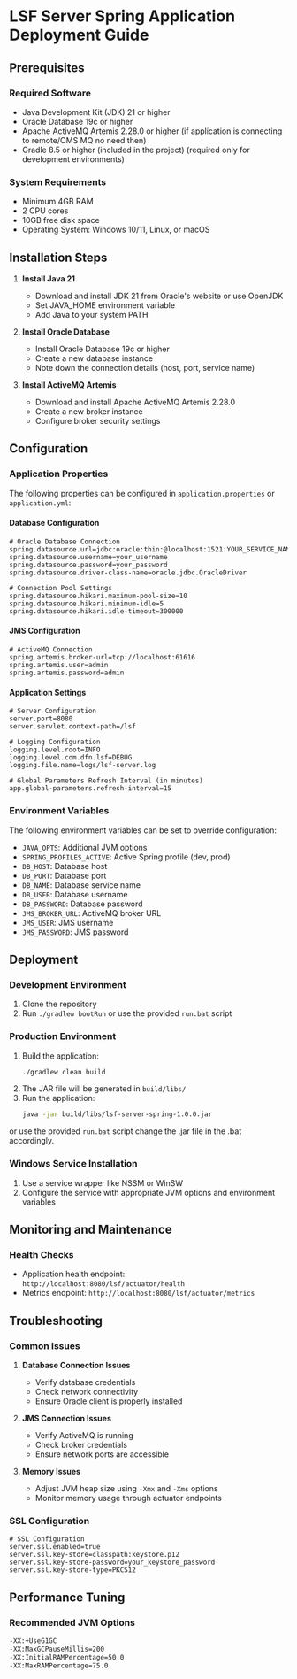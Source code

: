 # LSF Server Spring Application Deployment Guide

## Prerequisites

### Required Software
- Java Development Kit (JDK) 21 or higher
- Oracle Database 19c or higher
- Apache ActiveMQ Artemis 2.28.0 or higher (if application is connecting to remote/OMS MQ no need then)
- Gradle 8.5 or higher (included in the project) (required only for development environments)

### System Requirements
- Minimum 4GB RAM
- 2 CPU cores
- 10GB free disk space
- Operating System: Windows 10/11, Linux, or macOS

## Installation Steps

1. **Install Java 21**
   - Download and install JDK 21 from Oracle's website or use OpenJDK
   - Set JAVA_HOME environment variable
   - Add Java to your system PATH

2. **Install Oracle Database**
   - Install Oracle Database 19c or higher
   - Create a new database instance
   - Note down the connection details (host, port, service name)

3. **Install ActiveMQ Artemis**
   - Download and install Apache ActiveMQ Artemis 2.28.0
   - Create a new broker instance
   - Configure broker security settings

## Configuration

### Application Properties
The following properties can be configured in `application.properties` or `application.yml`:

#### Database Configuration
```properties
# Oracle Database Connection
spring.datasource.url=jdbc:oracle:thin:@localhost:1521:YOUR_SERVICE_NAME
spring.datasource.username=your_username
spring.datasource.password=your_password
spring.datasource.driver-class-name=oracle.jdbc.OracleDriver

# Connection Pool Settings
spring.datasource.hikari.maximum-pool-size=10
spring.datasource.hikari.minimum-idle=5
spring.datasource.hikari.idle-timeout=300000
```

#### JMS Configuration
```properties
# ActiveMQ Connection
spring.artemis.broker-url=tcp://localhost:61616
spring.artemis.user=admin
spring.artemis.password=admin
```

#### Application Settings
```properties
# Server Configuration
server.port=8080
server.servlet.context-path=/lsf

# Logging Configuration
logging.level.root=INFO
logging.level.com.dfn.lsf=DEBUG
logging.file.name=logs/lsf-server.log

# Global Parameters Refresh Interval (in minutes)
app.global-parameters.refresh-interval=15
```

### Environment Variables
The following environment variables can be set to override configuration:

- `JAVA_OPTS`: Additional JVM options
- `SPRING_PROFILES_ACTIVE`: Active Spring profile (dev, prod)
- `DB_HOST`: Database host
- `DB_PORT`: Database port
- `DB_NAME`: Database service name
- `DB_USER`: Database username
- `DB_PASSWORD`: Database password
- `JMS_BROKER_URL`: ActiveMQ broker URL
- `JMS_USER`: JMS username
- `JMS_PASSWORD`: JMS password

## Deployment

### Development Environment
1. Clone the repository
2. Run `./gradlew bootRun` or use the provided `run.bat` script

### Production Environment
1. Build the application:
   ```bash
   ./gradlew clean build
   ```
2. The JAR file will be generated in `build/libs/`
3. Run the application:
   ```bash
   java -jar build/libs/lsf-server-spring-1.0.0.jar
   ```
or use the provided `run.bat` script change the .jar file in the .bat accordingly.


### Windows Service Installation
1. Use a service wrapper like NSSM or WinSW
2. Configure the service with appropriate JVM options and environment variables

## Monitoring and Maintenance

### Health Checks
- Application health endpoint: `http://localhost:8080/lsf/actuator/health`
- Metrics endpoint: `http://localhost:8080/lsf/actuator/metrics`


## Troubleshooting

### Common Issues
1. **Database Connection Issues**
   - Verify database credentials
   - Check network connectivity
   - Ensure Oracle client is properly installed

2. **JMS Connection Issues**
   - Verify ActiveMQ is running
   - Check broker credentials
   - Ensure network ports are accessible

3. **Memory Issues**
   - Adjust JVM heap size using `-Xmx` and `-Xms` options
   - Monitor memory usage through actuator endpoints


### SSL Configuration
```properties
# SSL Configuration
server.ssl.enabled=true
server.ssl.key-store=classpath:keystore.p12
server.ssl.key-store-password=your_keystore_password
server.ssl.key-store-type=PKCS12
```

## Performance Tuning

### Recommended JVM Options
```bash
-XX:+UseG1GC
-XX:MaxGCPauseMillis=200
-XX:InitialRAMPercentage=50.0
-XX:MaxRAMPercentage=75.0
```
